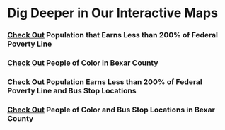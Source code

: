 

# Dig Deeper in Our Interactive Maps

### [Check Out](https://public.tableau.com/profile/get.on.the.bus#!/vizhome/Bexar_census_maps_15950347850730/EarnLess200FPL) Population that Earns Less than 200% of Federal Poverty Line

### [Check Out](https://public.tableau.com/profile/get.on.the.bus#!/vizhome/Bexar_census_maps_15950347850730/PeopleofColorDash) People of Color in Bexar County

### [Check Out](https://public.tableau.com/profile/get.on.the.bus#!/vizhome/Bexar_census_maps_15950347850730/Less200stops) Population Earns Less than 200% of Federal Poverty Line and Bus Stop Locations

### [Check Out](https://public.tableau.com/profile/get.on.the.bus#!/vizhome/Bexar_census_maps_15950347850730/PeopleColorstopsdash) People of Color and Bus Stop Locations in Bexar County